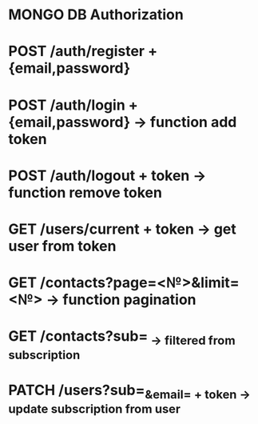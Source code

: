 # MONGO DB Authorization

# POST /auth/register + {email,password}

# POST /auth/login + {email,password} -> function add token

# POST /auth/logout + token -> function remove token

# GET /users/current + token -> get user from token

# GET /contacts?page=<№>&limit=<№> -> function pagination

# GET /contacts?sub=<sub> -> filtered from subscription

# PATCH /users?sub=<sub>&email=<email> + token -> update subscription from user
